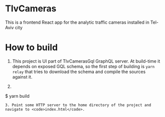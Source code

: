 # TlvCameras

This is a frontend React app for the analytic traffic cameras installed in Tel-Aviv city

# How to build
1. This project is UI part of TlvCamerasGql GraphQL server. At build-time it depends on exposed GQL schema, so the first step of building is <code>yarn relay</code> that tries to download the schema and compile the sources against it.
2. ```sh 
$ yarn build
```
3. Point some HTTP server to the home directory of the project and navigate to <code>index.html</code>.
